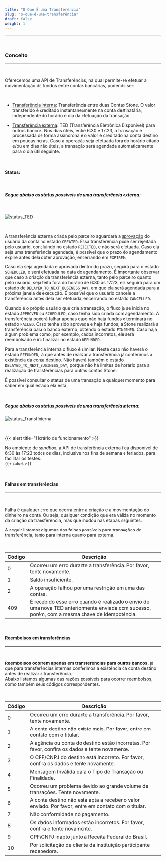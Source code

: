 ```yaml
---
title: "O Que É Uma Transferência"
slug: "o-que-é-uma-transferência"
draft: false
weight: 1
---
```


---
<br>

### Conceito
---

<br>

Oferecemos uma API de Transferências, na qual permite-se efetuar a movimentação de fundos entre contas bancárias, podendo ser:

<br>

* [Transferência interna](/docs/referencia-da-api/transferencias/transferencias-internas): Transferência entre duas Contas Stone. O valor transferido é creditado instantaneamente na conta destinatária, independente do horário e dia da efetuação da transação.

* [Transferência externa](/docs/referencia-da-api/transferencias/transferencias-externas): TED (Transferência Eletrônica Disponível) para outros bancos. Nos dias úteis, entre 6:30 e 17:23, a transação é processada de forma assíncrona e o valor é creditado na conta destino em poucas horas. Caso a operação seja efetuada fora do horário citado e/ou em dias não úteis, a transação será agendada automaticamente para o dia útil seguinte.


<br>

#### Status:
<br>

##### Segue abaixo os status possíveis de uma **transferência externa**: 
<br>

![status_TED](/docs/referencia-da-api/transferencias/o-que-e-uma-transferencia/1b90b91-Transfrncia_Externa.png)

<br>

A transferência externa criada pelo parceiro aguardará a [aprovação](/docs/guias/integracao/aprovacao) do usuário da conta no estado `CREATED`. Essa transferência pode ser rejeitada pelo usuário, concluindo no estado `REJECTED`, e não será efetuada. Caso ela seja uma transferência agendada, é possível que o prazo do agendamento expire antes dela obter aprovação, encerrando em `EXPIRED`.

Caso ela seja agendada e aprovada dentro do prazo, seguirá para o estado `SCHEDULED`, e será efetuada  na data do agendamento. É importante observar que caso a criação da transferência externa, tanto pelo parceiro quanto pelo usuário, seja feita fora do horário de 6:30 às 17:23, ela seguirá para um estado de `DELAYED_TO_NEXT_BUSINESS_DAY`, em que ela será agendada para a próxima janela de execução. É possível que o usuário cancele a transferência antes dela ser efetuada, encerrando no estado `CANCELLED`.

Quando é o próprio usuário que cria a transação, o fluxo já se inicia no estado `APPROVED` ou `SCHEDULED`, caso tenha sido criada com agendamento. A transferência poderá falhar apenas caso não haja fundos e terminará no estado `FAILED`. Caso tenha sido aprovada e haja fundos, a Stone realizará a transferência para o banco externo, obtendo o estado `FINISHED`. Caso haja algum problema como, por exemplo, dados incorretos, ele será reembolsado e irá  finalizar no estado `REFUNDED`.

Para a transferência interna o fluxo é similar. Neste caso não haverá o estado `REFUNDED`, já que antes de realizar a transferência já conferimos a existência da conta destino. Não haverá também o estado `DELAYED_TO_NEXT_BUSINESS_DAY`, porque não há limites de horário para a realização de transferências para outras contas Stone.

É possível consultar o status de uma transação a qualquer momento para saber em qual estado ela está.

<br>


##### Segue abaixo os status possíveis de uma **transferência interna**: 

![status_TransfInterna](/docs/referencia-da-api/transferencias/o-que-e-uma-transferencia/0d9c77f-Transferncia_Interna.png)

<br>

{{< alert title="Horário de funcionamento" >}}
<br>

No ambiente de _sandbox_, a API de transferência externa fica disponível de 6:30 às 17:23 todos os dias, inclusive nos fins de semana e feriados, para facilitar os testes.		
{{< /alert >}}

<br>

#### Falhas em transferências
---
<br>

Falha é qualquer erro que ocorra entre a criação e a movimentação do dinheiro na conta. Ou seja, qualquer condição que era válida no momento da criação da transferência, mas que mudou nas etapas seguintes.

A seguir listamos algumas das falhas possíveis para transações de transferência, tanto para interna quanto para externa.

<br>


| Código | Descrição                                                            |
| ------ | -------------------------------------------------------------------- |
| 0      | Ocorreu um erro durante a transferência. Por favor, tente novamente. |
| 1      | Saldo insuficiente.                                                  |
| 2      | A operação falhou por uma restrição em uma das contas.               |
| 409	 | É recebido esse erro quando é realizado o envio de uma nova TED anteriormente enviada com sucesso, porém, com a mesma chave de idempotência. |

<br>

#### Reembolsos em transferências
---
<br>

**Reembolsos ocorrem apenas em transferências para outros bancos**, já que para transferências internas conferimos a existência da conta destino antes de realizar a transferência.<br>
Abaixo listamos algumas das razões possíveis para ocorrer reembolsos, como também seus códigos correspondentes.

<br>

| Código | Descrição                                                                                           |
| ------ | --------------------------------------------------------------------------------------------------- |
| 0      | Ocorreu um erro durante a transferência. Por favor, tente novamente.                                |
| 1      | A conta destino não existe mais. Por favor, entre em contato com o titular.                         |
| 2      | A agência ou conta do destino estão incorretas. Por favor, confira os dados e tente novamente.      |
| 3      | O CPF/CNPJ do destino está incorreto. Por favor, confira os dados e tente novamente.                |
| 4      | Mensagem Inválida para o Tipo de Transação ou Finalidade.                                           |
| 5      | Ocorreu um problema devido ao grande volume de transações. Tente novamente.                         |
| 6      | A conta destino não está apta a receber o valor enviado. Por favor, entre em contato com o titular. |
| 7      | Não conformidade no pagamento.                                                                      |
| 8      | Os dados informados estão incorretos. Por favor, confira e tente novamente.                         |
| 9      | CPF/CNPJ inapto junto à Receita Federal do Brasil.                                                  |
| 10     | Por solicitação de cliente da instituição participante recebedora.                                  |
